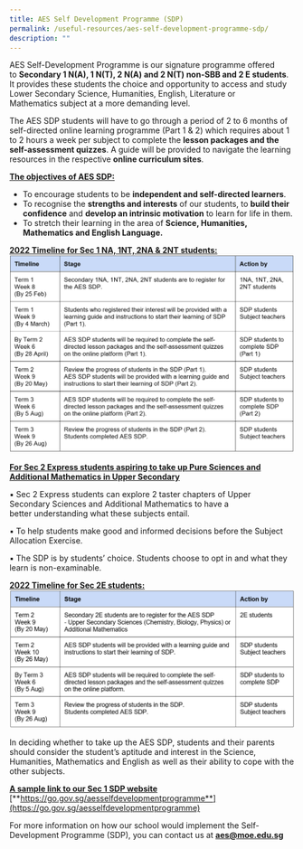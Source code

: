 ```yaml
---
title: AES Self Development Programme (SDP)
permalink: /useful-resources/aes-self-development-programme-sdp/
description: ""
---
```

AES Self-Development Programme is our signature programme offered to **Secondary 1 N(A), 1 N(T), 2 N(A) and 2 N(T) non-SBB and 2 E students**. It provides these students the choice and opportunity to access and study Lower Secondary Science, Humanities, English, Literature or Mathematics subject at a more demanding level.

The AES SDP students will have to go through a period of 2 to 6 months of self-directed online learning programme (Part 1 & 2) which requires about 1 to 2 hours a week per subject to complete the **lesson packages and the self-assessment quizzes**. A guide will be provided to navigate the learning resources in the respective **online curriculum sites**.

  

**<u>The objectives of AES SDP:</u>**

*   To encourage students to be **independent and self-directed learners**.
*   To recognise the **strengths and interests** of our students, to **build their confidence** and **develop an intrinsic motivation** to learn for life in them.
*   To stretch their learning in the area of **Science, Humanities, Mathematics and English Language.**

  

**<u>2022 Timeline for Sec 1 NA, 1NT, 2NA & 2NT students:</u>**  
![SDP Timeline Sec 1  2.PNG](/images/SDP%20Timeline%20Sec%201%20%202.png)
  
 

**<u>For Sec 2 Express students aspiring to take up Pure Sciences and Additional Mathematics in Upper Secondary</u>**

▪ Sec 2 Express students can explore 2 taster chapters of Upper Secondary Sciences and Additional Mathematics to have a better understanding what these subjects entail.

▪ To help students make good and informed decisions before the Subject Allocation Exercise.

▪ The SDP is by students’ choice. Students choose to opt in and what they learn is non-examinable.

**<u>2022 Timeline for Sec 2E students:</u>**  
![SDP Timelinev 2E.PNG](/images/SDP%20Timelinev%202E.png)

  

In deciding whether to take up the AES SDP, students and their parents should consider the student’s aptitude and interest in the Science, Humanities, Mathematics and English as well as their ability to cope with the other subjects.

**<u>A sample link to our Sec 1 SDP website</u>** <br>
[**https://go.gov.sg/aesselfdevelopmentprogramme**](https://go.gov.sg/aesselfdevelopmentprogramme)  

  

For more information on how our school would implement the Self-Development Programme (SDP), you can contact us at [**aes@moe.edu.sg**](mailto:aes@moe.edu.sg)